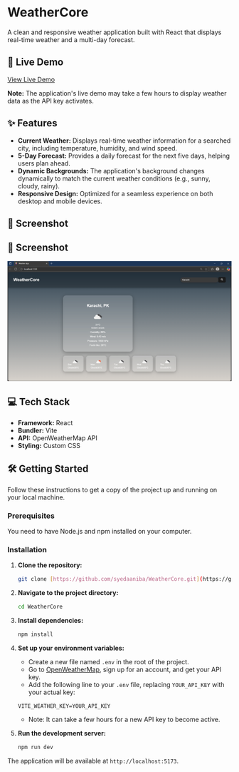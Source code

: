 # WeatherCore

A clean and responsive weather application built with React that displays real-time weather and a multi-day forecast.

## 🚀 Live Demo

[View Live Demo](https://serene-pastelito-0b2b45.netlify.app/)

**Note:** The application's live demo may take a few hours to display weather data as the API key activates.

## ✨ Features

-   **Current Weather:** Displays real-time weather information for a searched city, including temperature, humidity, and wind speed.
-   **5-Day Forecast:** Provides a daily forecast for the next five days, helping users plan ahead.
-   **Dynamic Backgrounds:** The application's background changes dynamically to match the current weather conditions (e.g., sunny, cloudy, rainy).
-   **Responsive Design:** Optimized for a seamless experience on both desktop and mobile devices.

## 📸 Screenshot

## 📸 Screenshot

![Screenshot of the WeatherCore application](./src/assets/screenshot.PNG)


## 💻 Tech Stack

-   **Framework:** React
-   **Bundler:** Vite
-   **API:** OpenWeatherMap API
-   **Styling:** Custom CSS

## 🛠️ Getting Started

Follow these instructions to get a copy of the project up and running on your local machine.

### Prerequisites

You need to have Node.js and npm installed on your computer.

### Installation

1.  **Clone the repository:**
    ```bash
    git clone [https://github.com/syedaaniba/WeatherCore.git](https://github.com/syedaaniba/WeatherCore.git)
    ```
2.  **Navigate to the project directory:**
    ```bash
    cd WeatherCore
    ```
3.  **Install dependencies:**
    ```bash
    npm install
    ```
4.  **Set up your environment variables:**
    -   Create a new file named `.env` in the root of the project.
    -   Go to [OpenWeatherMap](https://home.openweathermap.org/api_keys), sign up for an account, and get your API key.
    -   Add the following line to your `.env` file, replacing `YOUR_API_KEY` with your actual key:
    ```
    VITE_WEATHER_KEY=YOUR_API_KEY
    ```
    -   Note: It can take a few hours for a new API key to become active.

5.  **Run the development server:**
    ```bash
    npm run dev
    ```

The application will be available at `http://localhost:5173`.
